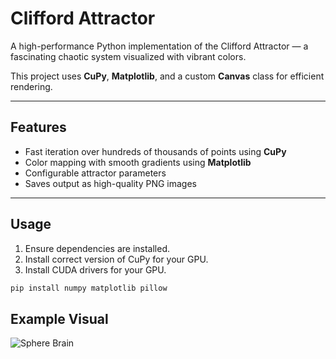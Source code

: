 # Clifford Attractor

A high-performance Python implementation of the Clifford Attractor — a fascinating chaotic system visualized with vibrant colors.

This project uses **CuPy**, **Matplotlib**, and a custom **Canvas** class for efficient rendering.

---

## Features

- Fast iteration over hundreds of thousands of points using **CuPy**
- Color mapping with smooth gradients using **Matplotlib**
- Configurable attractor parameters 
- Saves output as high-quality PNG images

---

## Usage

1. Ensure dependencies are installed.
2. Install correct version of CuPy for your GPU.
3. Install CUDA drivers for your GPU.

```bash
pip install numpy matplotlib pillow
```

## Example Visual

![Sphere Brain](Outputs/clifford_attractor.png-1.24458046630025_-1.25191834103316_-1.81590817030519_-1.90866735205054.png)





















